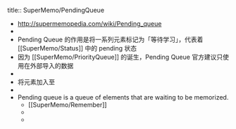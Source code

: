 title:: SuperMemo/PendingQueue

- http://supermemopedia.com/wiki/Pending_queue
-
- Pending Queue 的作用是将一系列元素标记为「等待学习」，代表着 [[SuperMemo/Status]] 中的 pending 状态
- 因为 [[SuperMemo/PriorityQueue]] 的诞生，Pending Queue 官方建议只使用在外部导入的数据
-
- 将元素加入至
-
- Pending queue is a queue of elements that are waiting to be memorized.
	- [[SuperMemo/Remember]]
	-
	-